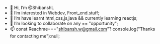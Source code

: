 - 👋 Hi, I’m @ShibanshL
- 👀 I’m interested in Webdev, Front_end.stuff;
- 🌱 I’m have learnt html,css,js,java && currently learning reactjs;
- 💞️ I’m looking to collaborate on any == "opportunity"; 
- 📫 const Reachme==="shibansh.w@gmail.com"? console.log("Thanks for contacting me"):null;

<!---
ShibanshL/ShibanshL is a ✨ special ✨ repository because its `README.md` (this file) appears on your GitHub profile.
You can click the Preview link to take a look at your changes.
--->
